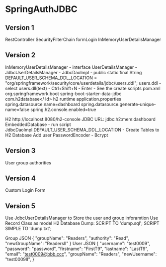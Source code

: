 # SpringAuthJDBC

## Version 1
RestController
SecurityFilterChain
formLogin
InMemoryUserDetailsManager

## Version 2
InMemoryUserDetailsManager - interface UserDetailsManager - JdbcUserDetailsManager - JdbcDaoImpl
    - public static final String DEFAULT_USER_SCHEMA_DDL_LOCATION = "org/springframework/security/core/userdetails/jdbc/users.ddl";
users.ddl - select users.dll(text) - Ctrl+Shift+N - Enter - See the create scripts
pom.xml
    <dependency>
        <groupId>org.springframework.boot</groupId>
        <artifactId>spring-boot-starter-data-jdbc</artifactId>
    </dependency>
    <dependency>    
        <groupId>com.h2database</ Id>
        <artifactId>h2</artifactId>
        <scope>runtime</scope>
    </dependency>
application.properties
    spring.datasource.name=dashboard
    spring.datasource.generate-unique-name=false
    spring.h2.console.enabled=true

H2
http://localhost:8080/h2-console
JDBC URL: jdbc:h2:mem:dashboard
EmbeddedDatabase - run script JdbcDaoImpl.DEFAULT_USER_SCHEMA_DDL_LOCATION - Create Tables to H2 Database
Add user
PasswordEncoder - Bcrypt

## Version 3
User group authorities

## Version 4
Custom Login Form

## Version 5
Use JdbcUserDetailsManager to Store the user and group inforamtion
Use Record Class as model
H2 Database Dump:
SCRIPT TO 'dump.sql';
SCRIPT SIMPLE TO 'dump.txt';

Group JSON
{
    "groupName": "Readers",
    "authority": "Read",
    "newGroupName": "ReadersII"
}
User JSON
{
    "username": "test0009",
    "password": "password",
    "firstname": "FirstT9",
    "lastname": "LastT9",
    "email": "test0009@bbb.ccc",
    "groupName": "Readers",
    "newUsername": "test0009II",
}
